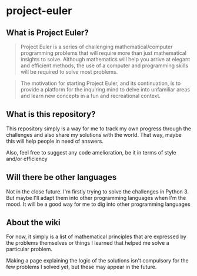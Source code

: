 # project-euler

## What is Project Euler?

> Project Euler is a series of challenging mathematical/computer programming problems that will require more than just mathematical insights to solve. Although mathematics will help you arrive at elegant and efficient methods, the use of a computer and programming skills will be required to solve most problems.

> The motivation for starting Project Euler, and its continuation, is to provide a platform for the inquiring mind to delve into unfamiliar areas and learn new concepts in a fun and recreational context.

## What is this repository?
This repository simply is a way for me to track my own progress through the challenges and also share my solutions with the world. That way, maybe this will help people in need of answers.

Also, feel free to suggest any code amelioration, be it in terms of style and/or efficiency

## Will there be other languages
Not in the close future. I'm firstly trying to solve the challenges in Python 3. But maybe I'll adapt them into other programming languages when I'm the mood. It will be a good way for me to dig into other programming languages

## About the wiki
For now, it simply is a list of mathematical principles that are expressed by the problems themselves or things I learned that helped me solve a particular problem.

Making a page explaining the logic of the solutions isn't compulsory for the few problems I solved yet, but these may appear in the future.
